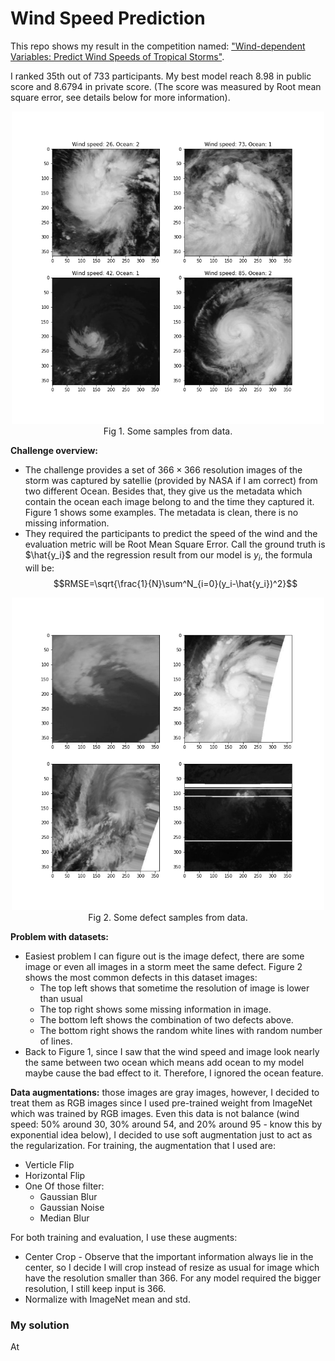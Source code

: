 # Wind Speed Prediction 

This repo shows my result in the competition named: ["Wind-dependent Variables: Predict Wind Speeds of Tropical Storms"](https://www.drivendata.org/competitions/72/predict-wind-speeds/).

I ranked 35th out of 733 participants. My best model reach 8.98 in public score and 8.6794 in private score. (The score was measured by Root mean square error, see details below for more information).

<center>
<img src="./image/data_samples.png" alt="image" width="500">
<figcaption>
Fig 1. Some samples from data.
</figcaption>
</center>

**Challenge overview:**

* The challenge provides a set of $366\times366$ resolution images of the storm was captured by satellie (provided by NASA if I am correct) from two different Ocean. Besides that, they give us the metadata which contain the ocean each image belong to and the time they captured it. Figure 1 shows some examples. The metadata is clean, there is no missing information.
* They required the participants to predict the speed of the wind and the evaluation metric will be Root Mean Square Error. Call the ground truth is $\hat{y_i}$ and the regression result from our model is $y_i$, the formula will be:
$$RMSE=\sqrt{\frac{1}{N}\sum^N_{i=0}(y_i-\hat{y_i})^2}$$

<center>
<img src="./image/defect_samples.png" alt="image" width="500">
<figcaption>
Fig 2. Some defect samples from data.
</figcaption>
</center>

**Problem with datasets:**

* Easiest problem I can figure out is the image defect, there are some image or even all images in a storm meet the same defect. Figure 2 shows the most common defects in this dataset images:
  * The top left shows that sometime the resolution of image is lower than usual
  * The top right shows some missing information in image.
  * The bottom left shows the combination of two defects above.
  * The bottom right shows the random white lines with random number of lines.
* Back to Figure 1, since I saw that the wind speed and image look nearly the same between two ocean which means add ocean to my model maybe cause the bad effect to it. Therefore, I ignored the ocean feature.

**Data augmentations:** those images are gray images, however, I decided to treat them as RGB images since I used pre-trained weight from ImageNet which was trained by RGB images. Even this data is not balance (wind speed: 50% around 30, 30% around 54, and 20% around 95 - know this by exponential idea below), I decided to use soft augmentation just to act as the regularization. For training, the augmentation that I used are:

* Verticle Flip
* Horizontal Flip
* One Of those filter:
  * Gaussian Blur
  * Gaussian Noise
  * Median Blur

For both training and evaluation, I use these augments:

* Center Crop - Observe that the important information always lie in the center, so I decide I will crop instead of resize as usual for image which have the resolution smaller than 366. For any model required the bigger resolution, I still keep input is 366.
* Normalize with ImageNet mean and std.

### My solution

At 
